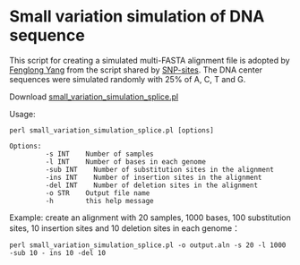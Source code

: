 # Small variation simulation of DNA sequence

This script for creating a simulated multi-FASTA alignment file is adopted by [Fenglong Yang](http://lab.malab.cn/~yangfl/) from the script shared by [SNP-sites](https://github.com/sanger-pathogens/snp-sites). The DNA center sequences were simulated randomly with 25% of A, C, T and G. 

Download <a href="http://a.xcymb.com/n5NL7Z" download="small_variation_simulation_splice.pl">small_variation_simulation_splice.pl</a> 

Usage:

```
perl small_variation_simulation_splice.pl [options]
```

```
Options: 
         -s INT    Number of samples
         -l INT    Number of bases in each genome
		 -sub INT    Number of substitution sites in the alignment
		 -ins INT    Number of insertion sites in the alignment
		 -del INT    Number of deletion sites in the alignment
         -o STR    Output file name
         -h        this help message

```

Example: create an alignment with 20 samples, 1000 bases, 100 substitution sites, 10 insertion sites and 10 deletion sites in each genome：

```
perl small_variation_simulation_splice.pl -o output.aln -s 20 -l 1000 -sub 10 - ins 10 -del 10
```



